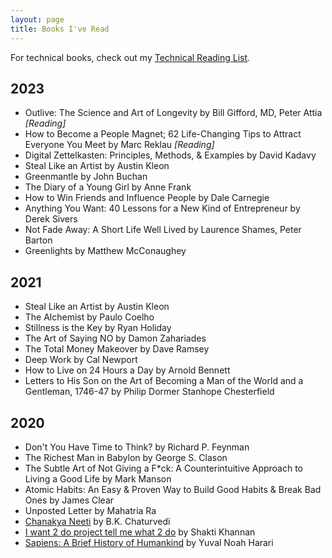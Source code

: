 ```yaml
---
layout: page
title: Books I've Read
---
```


For technical books, check out my [Technical Reading List](reading-list-technical.html).

## 2023

- Outlive: The Science and Art of Longevity by Bill Gifford, MD, Peter Attia *[Reading]*
- How to Become a People Magnet; 62 Life-Changing Tips to Attract Everyone You Meet by Marc Reklau *[Reading]*
- Digital Zettelkasten: Principles, Methods, & Examples by David Kadavy
- Steal Like an Artist by Austin Kleon
- Greenmantle by John Buchan
- The Diary of a Young Girl by Anne Frank
- How to Win Friends and Influence People by Dale Carnegie
- Anything You Want: 40 Lessons for a New Kind of Entrepreneur by Derek Sivers
- Not Fade Away: A Short Life Well Lived by Laurence Shames, Peter Barton
- Greenlights by Matthew McConaughey

## 2021

- Steal Like an Artist by Austin Kleon
- The Alchemist by Paulo Coelho
- Stillness is the Key by Ryan Holiday
- The Art of Saying NO by Damon Zahariades
- The Total Money Makeover by Dave Ramsey
- Deep Work by Cal Newport
- How to Live on 24 Hours a Day by Arnold Bennett
- Letters to His Son on the Art of Becoming a Man of the World and a Gentleman, 1746-47 by Philip Dormer Stanhope Chesterfield

## 2020

- Don't You Have Time to Think? by Richard P. Feynman
- The Richest Man in Babylon by George S. Clason
- The Subtle Art of Not Giving a F*ck: A Counterintuitive Approach to Living a Good Life by Mark Manson
- Atomic Habits: An Easy & Proven Way to Build Good Habits & Break Bad Ones by James Clear
- Unposted Letter by Mahatria Ra
- [Chanakya Neeti](https://sandeepchoudharyme.wordpress.com/2019/09/03/chanakya-neeti-by-b-k-chaturvedi/) by B.K. Chaturvedi
- [I want 2 do project tell me what 2 do](https://sandeepchoudharyme.wordpress.com/2019/07/30/i-want-2-do-project-tell-me-wat-2-do/) by Shakti Khannan
- [Sapiens: A Brief History of Humankind](https://sandeepchoudharyme.wordpress.com/2019/06/26/sapiens-a-brief-history-of-humankind/) by Yuval Noah Harari

